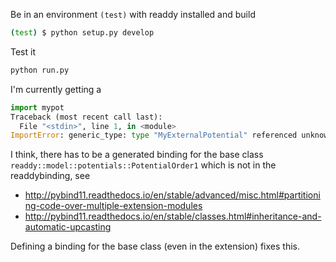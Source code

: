 Be in an environment `(test)` with readdy installed and build
```bash
(test) $ python setup.py develop
```

Test it
```bash
python run.py
```

I'm currently getting a
```python
import mypot
Traceback (most recent call last):
  File "<stdin>", line 1, in <module>
ImportError: generic_type: type "MyExternalPotential" referenced unknown base type "readdy::model::potentials::PotentialOrder1"
```

I think, there has to be a generated binding for the base class `readdy::model::potentials::PotentialOrder1` which is not in the readdybinding, see
  - http://pybind11.readthedocs.io/en/stable/advanced/misc.html#partitioning-code-over-multiple-extension-modules
  - http://pybind11.readthedocs.io/en/stable/classes.html#inheritance-and-automatic-upcasting

Defining a binding for the base class (even in the extension) fixes this.
